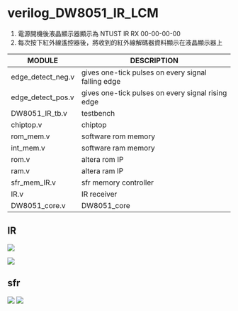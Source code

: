 # verilog_DW8051_IR_LCM

1. 電源開機後液晶顯示器顯示為
    NTUST IR RX
    00-00-00-00
2. 每次按下紅外線遙控器後，將收到的紅外線解碼器資料顯示在液晶顯示器上


| MODULE        | DESCRIPTION                                        |
| ------------- | -------------------------------------------------- |
| edge_detect_neg.v | gives one-tick pulses on every signal falling edge |
| edge_detect_pos.v    | gives one-tick pulses on every signal rising edge                                          |
| DW8051_IR_tb.v | testbench
| chiptop.v |chiptop
| rom_mem.v | software rom memory
| int_mem.v |software ram memory
| rom.v | altera rom IP
| ram.v | altera ram IP
| sfr_mem_IR.v | sfr memory controller
| IR.v | IR receiver
| DW8051_core.v | DW8051_core

## IR
![](https://i.imgur.com/S2IYsOE.png)

![](https://i.imgur.com/fXrsRRB.png)

## sfr
![](https://i.imgur.com/RkjeLVg.png)
![](https://i.imgur.com/HVuK1iv.png)
